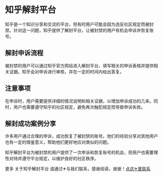 # 知乎解封平台

知乎是一个知识分享和交流的平台，但有时用户可能会因为违反社区规定而被封禁。针对这一问题，知乎提供了解封平台，让被封禁的用户有机会申诉并恢复账号。

## 解封申诉流程

被封禁的用户可以通过知乎官方网站进入解封平台，填写相关的申诉表格并提供相关证据。知乎会对申诉进行审核，并在一定的时间内给出答复。

## 注意事项

在申诉时，用户需要提供详细的情况说明和相关证据，以增加申诉成功的几率。同时，用户也需要遵守知乎的社区规定，避免再次触犯规定而导致申诉失败。

## 解封成功案例分享

许多用户通过合理的申诉，成功恢复了被封禁的账号。他们的经验分享对其他用户也有一定的借鉴意义，帮助他们更好地应对类似的问题。

知乎解封平台为被封禁的用户提供了一次申诉和恢复账号的机会，但用户也需要理性对待并遵守平台规定，以维护良好的社区秩序。

更多 关于知乎解封平台 请通过✈与我们联系，感谢阅读，谢谢！[点这✈里联系](https://ads.k02.cc)